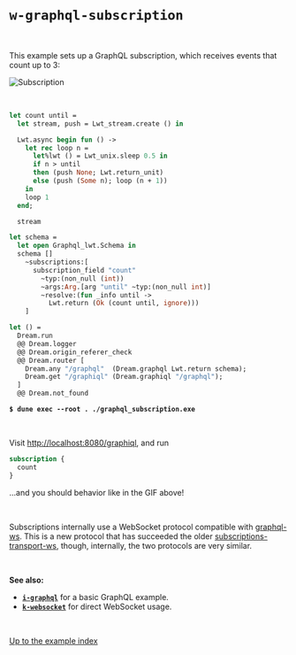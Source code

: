 # `w-graphql-subscription`

<br>

This example sets up a GraphQL subscription, which receives events that count up
to 3:

![Subscription](https://raw.githubusercontent.com/aantron/dream/master/docs/asset/subscription.gif)

<br>

```ocaml
let count until =
  let stream, push = Lwt_stream.create () in

  Lwt.async begin fun () ->
    let rec loop n =
      let%lwt () = Lwt_unix.sleep 0.5 in
      if n > until
      then (push None; Lwt.return_unit)
      else (push (Some n); loop (n + 1))
    in
    loop 1
  end;

  stream

let schema =
  let open Graphql_lwt.Schema in
  schema []
    ~subscriptions:[
      subscription_field "count"
        ~typ:(non_null (int))
        ~args:Arg.[arg "until" ~typ:(non_null int)]
        ~resolve:(fun _info until ->
          Lwt.return (Ok (count until, ignore)))
    ]

let () =
  Dream.run
  @@ Dream.logger
  @@ Dream.origin_referer_check
  @@ Dream.router [
    Dream.any "/graphql"  (Dream.graphql Lwt.return schema);
    Dream.get "/graphiql" (Dream.graphiql "/graphql");
  ]
  @@ Dream.not_found
```

<pre><code><b>$ dune exec --root . ./graphql_subscription.exe</b></code></pre>

<br>

Visit [http://localhost:8080/graphiql](http://localhost:8080/graphiql), and run

```graphql
subscription {
  count
}
```

...and you should behavior like in the GIF above!

<br>

Subscriptions internally use a WebSocket protocol compatible with
[graphql-ws](https://github.com/enisdenjo/graphql-ws). This is a new protocol
that has succeeded the older
[subscriptions-transport-ws](https://github.com/apollographql/subscriptions-transport-ws),
though, internally, the two protocols are very
similar.

<br>

**See also:**

- [**`i-graphql`**](../i-graphql#files) for a basic GraphQL example.
- [**`k-websocket`**](../k-websocket#files) for direct WebSocket usage.

<br>

[Up to the example index](../#examples)
